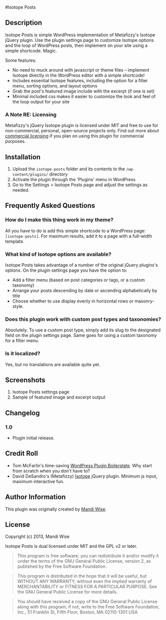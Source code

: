 #Isotope Posts

## Description

Isotope Posts is simple WordPress implementation of Metafizzy's Isotope jQuery plugin. Use the plugin settings page to customize Isotope options and the loop of WordPress posts, then implement on your site using a simple shortcode. Magic.

Some features:

* No need to muck around with javascript or theme files – implement Isotope directly in the WordPress editor with a simple shortcode!
* Includes essential Isotope features, including the option for a filter menu, sorting options, and layout options
* Grab the post's featured image include with the excerpt (if one is set)
* Minimal included css makes it easier to customize the look and feel of the loop output for your site

### A Note RE: Licensing

Metafizzy's jQuery Isotope plugin is licensed under MIT and free to use for non-commercial, personal, open-source projects only. Find out more about [commercial licensing](http://isotope.metafizzy.co/docs/license.html) if you plan on using this plugin for commercial purposes.

## Installation

1. Upload the `isotope-posts` folder and its contents to the `/wp-content/plugins/` directory
2. Activate the plugin through the 'Plugins' menu in WordPress
3. Go to the Settings > Isotope Posts page and adjust the settings as needed.

## Frequently Asked Questions

### How do I make this thing work in my theme?

All you have to do is add this simple shortcode to a WordPress page: `[isotope-posts]`. For maximum results, add it to a page with a full-width template.

### What kind of Isotope options are available?

Isotope Posts takes advantage of a number of the original jQuery plugins's options. On the plugin settings page you have the option to:

* Add a filter menu (based on post categories or tags, or a custom taxonomy)
* Arrange your posts descending by date or ascending alphabetically by title
* Choose whether to use display evenly in horizontal rows or masonry-style.

### Does this plugin work with custom post types and taxonomies?

Absolutely. To use a custom post type, simply add its slug to the designated field on the plugin settings page. Same goes for using a custom taxonomy for a filter menu.

### Is it localized?

Yes, but no translations are available quite yet.

## Screenshots

1. Isotope Posts settings page
2. Sample of featured image and excerpt output

## Changelog

### 1.0
* Plugin initial release.

## Credit Roll

* Tom McFarlin's time-saving [WordPress Plugin Boilerplate](https://github.com/tommcfarlin/WordPress-Plugin-Boilerplate). Why start from scratch when you don't have to?
* David DeSandro's (Metafizzy) [Isotope](http://isotope.metafizzy.co/index.html) jQuery plugin. Minimum js input, maximum interactive fun.

## Author Information

This plugin was originally created by [Mandi Wise](http://mandiwise.com/).

## License

Copyright (c) 2013, Mandi Wise

Isotope Posts is dual licensed under MIT and the GPL v2 or later.

> This program is free software; you can redistribute it and/or modify it under the terms of the GNU General Public License, version 2, as published by the Free Software Foundation.

> This program is distributed in the hope that it will be useful, but WITHOUT ANY WARRANTY; without even the implied warranty of MERCHANTABILITY or FITNESS FOR A PARTICULAR PURPOSE.  See the GNU General Public License for more details.

> You should have received a copy of the GNU General Public License along with this program; if not, write to the Free Software Foundation, Inc., 51 Franklin St, Fifth Floor, Boston, MA  02110-1301  USA
